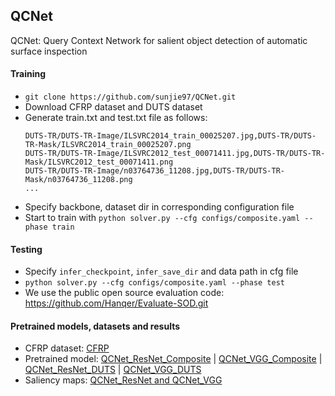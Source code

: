 ## QCNet
QCNet: Query Context Network for salient object detection of automatic surface inspection

#### Training 
* `git clone https://github.com/sunjie97/QCNet.git`
* Download CFRP dataset and DUTS dataset 
* Generate train.txt and test.txt file as follows:
    ```
    DUTS-TR/DUTS-TR-Image/ILSVRC2014_train_00025207.jpg,DUTS-TR/DUTS-TR-Mask/ILSVRC2014_train_00025207.png
    DUTS-TR/DUTS-TR-Image/ILSVRC2012_test_00071411.jpg,DUTS-TR/DUTS-TR-Mask/ILSVRC2012_test_00071411.png
    DUTS-TR/DUTS-TR-Image/n03764736_11208.jpg,DUTS-TR/DUTS-TR-Mask/n03764736_11208.png
    ...
    ```
* Specify backbone, dataset dir in corresponding configuration file
* Start to train with `python solver.py --cfg configs/composite.yaml --phase train`


#### Testing 
* Specify `infer_checkpoint`, `infer_save_dir` and data path in cfg file
* `python solver.py --cfg configs/composite.yaml --phase test`
* We use the public open source evaluation code: https://github.com/Hanqer/Evaluate-SOD.git

#### Pretrained models, datasets and results 
* CFRP dataset: [CFRP](https://drive.google.com/file/d/1ALbeGeUWGbazhZr5vyNyuOxPGBB-j4dl/view?usp=sharing)
* Pretrained model: [QCNet_ResNet_Composite](https://drive.google.com/file/d/17x3nhrXKgMFrN1GGJYQ0FgMlQq-WENGC/view?usp=sharing) | [QCNet_VGG_Composite](https://drive.google.com/file/d/1o8WPYmYbLbRt9Im2VE5MCyYZetWYZrYR/view?usp=sharing) | [QCNet_ResNet_DUTS](https://drive.google.com/file/d/1oP2QXPLUEcXuGzB3_SQ5lFzHh5MgYP2B/view?usp=sharing) | [QCNet_VGG_DUTS](https://drive.google.com/file/d/18d4Zau-N_5Y1JZ7mgBbWZ23kHRQ0esB_/view?usp=sharing)
* Saliency maps: [QCNet_ResNet and QCNet_VGG](https://drive.google.com/file/d/1XIySjx0CNIU22NBRc0iqniqtgMOW4ge1/view?usp=sharing)